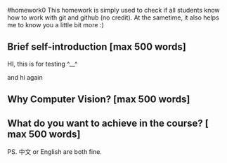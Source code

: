 #homework0
This homework is simply used to check if all students know how to work with git and github (no credit).
At the sametime, it also helps me to know you a little bit more :)

## Brief self-introduction [max 500 words]
HI, this is for testing ^__^

and hi again

## Why Computer Vision? [max 500 words]

## What do you want to achieve in the course? [ max 500 words]

PS. 中文 or English are both fine.
